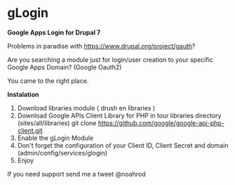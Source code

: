 # gLogin

**Google Apps Login for Drupal 7**

Problems in paradise with https://www.drupal.org/project/gauth?

Are you searching a module just for login/user creation to your specific Google Apps Domain? (Google Oauth2)

You came to the right place.


**Instalation**

1. Download libraries module ( drush en libraries )
2. Download Google APIs Client Library for PHP in tour libraries directory (sites/all/libraries) 
   git clone https://github.com/google/google-api-php-client.git
3. Enable the gLogin Module
4. Don't forget the configuration of your Client ID, Client Secret and domain (admin/config/services/glogin)
5. Enjoy


If you need support send me a tweet @noahrod

